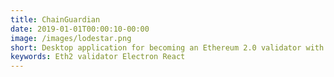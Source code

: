 ```yaml
---
title: ChainGuardian
date: 2019-01-01T00:00:10-00:00
image: /images/lodestar.png
short: Desktop application for becoming an Ethereum 2.0 validator with insights in performance as a validator and monitoring.
keywords: Eth2 validator Electron React
---
```

